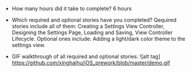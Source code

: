 * How many hours did it take to complete?
	6 hours

* Which required and optional stories have you completed?
	Qequired stories include all of them: Creating a Settings View Controller, Designing the Settings Page, Loading and Saving, View Controller Lifecycle. Optional ones include: Adding a light/dark color theme to the settings view.

* GIF walkthrough of all required and optional stories:
![alt tag] https://github.com/xinghaihu/iOS_prework/blob/master/demo.gif
